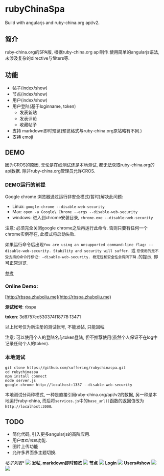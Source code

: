 # rubyChinaSpa 
Build with angularjs and ruby-china.org api/v2.

## 简介
ruby-china.org的SPA版, 根据ruby-china.org api制作.使用简单的angularjs语法, 未涉及复杂的directive与filters等. 

## 功能
- 帖子(index/show)
- 节点(index/show)
- 用户(index/show)
- 用户登陆(基于loginname, token)
  - 发表新贴
  - 发表评论
  - 收藏帖子
- 支持 markdown即时预览(预览格式与ruby-china.org原站略有不同.)
- 支持 emoji

## DEMO
因为CROS的原因, 无论是在线测试还是本地测试, 都无法获取ruby-china.org的api数据. 除非ruby-china.org管理员允许CROS.

### DEMO运行的前提

Google chrome 浏览器通过运行非安全模式(暂时)解决此问题:

- Linux: `google-chrome --disable-web-security`
- Mac: `open -a Google\ Chrome --args --disable-web-security`
- windows: 进入到chrome安装目录, `chrome.exe --disable-web-security`

注意: 必须完全关闭google chrome之后再运行此命令. 否则只要有任何一个chrome实例存在, 此模式将启动失败.

如果运行命令后出现`You are using an unsupported command-line flag: --disable-web-security. Stability and security will suffer.` 或 `您使用的是不受支持的命令行标记: —disable-web-security. 稳定性和安全性会有所下降.`的提示, 即可正常浏览.

[参考](http://stackoverflow.com/questions/3102819/disable-same-origin-policy-in-chrome/6083677#6083677)

### Online Demo: 
[http://rbspa.zhuboliu.me](http://rbspa.zhuboliu.me)

**测试帐号**: rbspa

**token**: 3d8757cc530374f18778:13471

以上帐号仅为新注册的测试帐号, 不能发帖, 只能回帖. 

注意: 可以使用个人的登陆名与token登陆, 但不推荐使用(虽然个人保证不在log中记录任何个人的token).

### 本地测试

    git clone https://github.com/suffering/rubychinaspa.git
    cd rubychinaspa
    npm install connect
    node server.js
    google-chrome http://localhost:1337 --disable-web-security

  本地测试分两种模式, 一种是直接引用ruby-china.org/api/v2的数据, 另一种是本地运行ruby-china, 而后将`services.js`中的`base_url()`函数的返回值改为`http://localhost:3000`.

## TODO
- 简化代码, 引入更多angularjs的高阶应用.
- 用户`喜欢`/`收藏`功能.
- 图片上传功能
- 允许多界面多主题切换.

*帖子列表**
![](https://ruby-china-files.b0.upaiyun.com/photo/2014/9bdfcb9484284a9165f9911ee6f81938.png)
**发帖, markdown即时预览**
![](https://ruby-china-files.b0.upaiyun.com/photo/2014/929a5e67edcf3743eb63fa672097ee71.png)
**节点**
![](https://ruby-china-files.b0.upaiyun.com/photo/2014/89de6a00aefd4a7eb5e7663b5855320d.png)
**Login**
![](https://ruby-china-files.b0.upaiyun.com/photo/2014/a80b340ff8d0cbb2924fe965dc0ffde3.png)
**Users#show**
![](https://ruby-china-files.b0.upaiyun.com/photo/2014/82fd1f0051d02e43d0f164ce82750478.png)
![](https://ruby-china-files.b0.upaiyun.com/photo/2014/ef497440fcecae29b279445df7c41fde.png)
